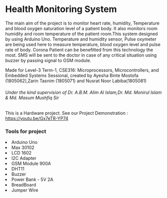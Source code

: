 # Health Monitoring System
The main aim of the project is to monitor heart rate, humidity,  Temperature and blood oxygen saturation level of a patient body. It also monitors room humidity and room temperature of the patient room.This system designed by using Arduino Uno. Temperature and humidity sensor, Pulse oxymeter are being used here to measure temperature, blood oxygen level and pulse rate of body. Corona Patient can be benefitted from this technology  the most. SMS will be sent  to the doctor in case of any critical situation using buzzer by passing signal to GSM module.


Made for Level-3 Term-1,
CSE316: Microprocessors, Microcontrollers, and Embedded Systems Sessional,
created by  Ayesha Binte Mostofa (1805062),Zarin Tasnim (1805071) and Nusrat Noor Labiba(1805081) 
###### Under the kind supervision of Dr. A.B.M. Alim Al Islam,Dr. Md. Monirul Islam & Md. Masum Mushfiq Sir 
 
This is a Hardware project. See our Project Demonstration : https://youtu.be/Gx7eTR-YP74


### Tools for project
<li>Arduino Uno</li>
<li>Max 30102</li>
<li>LCD 1602</li>
<li>I2C Adapter</li>
<li>GSM Module 900A</li>
<li>DHT11</li>
<li>Buzzer</li>
<li>Power Bank - 5V 2A </li>
<li>BreadBoard</li>
<li>Jumper Wire</li>
